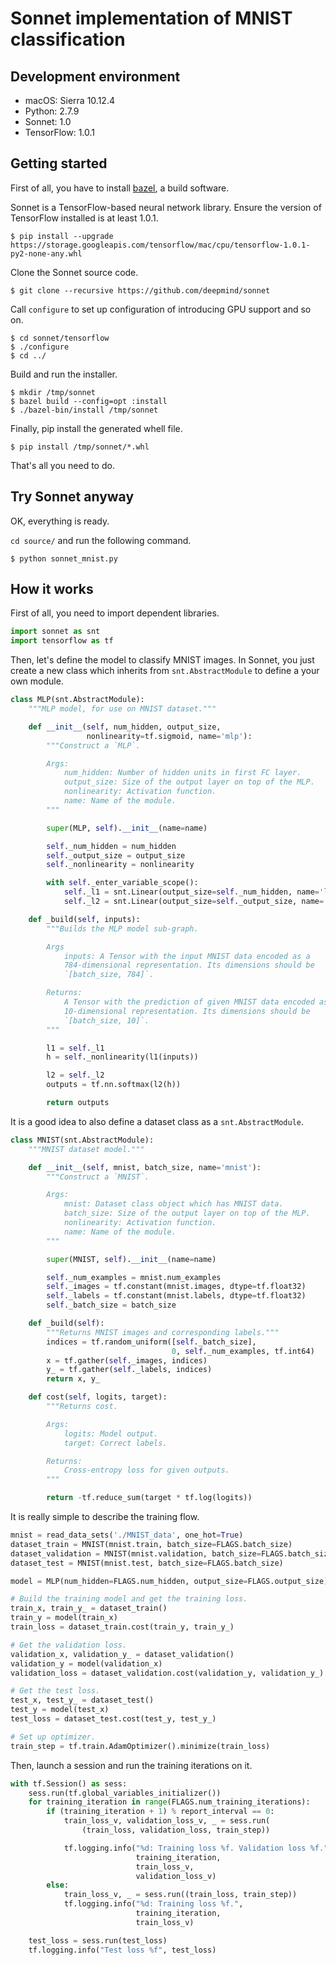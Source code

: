 # Sonnet implementation of MNIST classification

## Development environment

* macOS: Sierra 10.12.4
* Python: 2.7.9
* Sonnet: 1.0
* TensorFlow: 1.0.1

## Getting started

First of all, you have to install [bazel](https://bazel.build/versions/master/docs/install.html), a build software.

Sonnet is a TensorFlow-based neural network library.
Ensure the version of TensorFlow installed is at least 1.0.1.

```
$ pip install --upgrade https://storage.googleapis.com/tensorflow/mac/cpu/tensorflow-1.0.1-py2-none-any.whl
```

Clone the Sonnet source code.

```
$ git clone --recursive https://github.com/deepmind/sonnet
```

Call `configure` to set up configuration of introducing GPU support and so on.

```
$ cd sonnet/tensorflow
$ ./configure
$ cd ../
```

Build and run the installer.

```
$ mkdir /tmp/sonnet
$ bazel build --config=opt :install
$ ./bazel-bin/install /tmp/sonnet
```

Finally, pip install the generated whell file.

```
$ pip install /tmp/sonnet/*.whl
```

That's all you need to do.

## Try Sonnet anyway

OK, everything is ready.

`cd source/` and run the following command.

```
$ python sonnet_mnist.py
```

## How it works

First of all, you need to import dependent libraries.

```python
import sonnet as snt
import tensorflow as tf
```

Then, let's define the model to classify MNIST images.
In Sonnet, you just create a new class which inherits from `snt.AbstractModule` to define a your own module.

```python
class MLP(snt.AbstractModule):
    """MLP model, for use on MNIST dataset."""

    def __init__(self, num_hidden, output_size,
                 nonlinearity=tf.sigmoid, name='mlp'):
        """Construct a `MLP`.

        Args:
            num_hidden: Number of hidden units in first FC layer.
            output_size: Size of the output layer on top of the MLP.
            nonlinearity: Activation function.
            name: Name of the module.
        """

        super(MLP, self).__init__(name=name)

        self._num_hidden = num_hidden
        self._output_size = output_size
        self._nonlinearity = nonlinearity

        with self._enter_variable_scope():
            self._l1 = snt.Linear(output_size=self._num_hidden, name='l1')
            self._l2 = snt.Linear(output_size=self._output_size, name='l2')

    def _build(self, inputs):
        """Builds the MLP model sub-graph.

        Args
            inputs: A Tensor with the input MNIST data encoded as a
            784-dimensional representation. Its dimensions should be
            `[batch_size, 784]`.

        Returns:
            A Tensor with the prediction of given MNIST data encoded as a
            10-dimensional representation. Its dimensions should be
            `[batch_size, 10]`.
        """

        l1 = self._l1
        h = self._nonlinearity(l1(inputs))

        l2 = self._l2
        outputs = tf.nn.softmax(l2(h))

        return outputs
```

It is a good idea to also define a dataset class as a `snt.AbstractModule`.

```python
class MNIST(snt.AbstractModule):
    """MNIST dataset model."""

    def __init__(self, mnist, batch_size, name='mnist'):
        """Construct a `MNIST`.

        Args:
            mnist: Dataset class object which has MNIST data.
            batch_size: Size of the output layer on top of the MLP.
            nonlinearity: Activation function.
            name: Name of the module.
        """

        super(MNIST, self).__init__(name=name)

        self._num_examples = mnist.num_examples
        self._images = tf.constant(mnist.images, dtype=tf.float32)
        self._labels = tf.constant(mnist.labels, dtype=tf.float32)
        self._batch_size = batch_size

    def _build(self):
        """Returns MNIST images and corresponding labels."""
        indices = tf.random_uniform([self._batch_size],
                                    0, self._num_examples, tf.int64)
        x = tf.gather(self._images, indices)
        y_ = tf.gather(self._labels, indices)
        return x, y_

    def cost(self, logits, target):
        """Returns cost.

        Args:
            logits: Model output.
            target: Correct labels.

        Returns:
            Cross-entropy loss for given outputs.
        """

        return -tf.reduce_sum(target * tf.log(logits))
```

It is really simple to describe the training flow.

```python
mnist = read_data_sets('./MNIST_data', one_hot=True)
dataset_train = MNIST(mnist.train, batch_size=FLAGS.batch_size)
dataset_validation = MNIST(mnist.validation, batch_size=FLAGS.batch_size)
dataset_test = MNIST(mnist.test, batch_size=FLAGS.batch_size)

model = MLP(num_hidden=FLAGS.num_hidden, output_size=FLAGS.output_size)

# Build the training model and get the training loss.
train_x, train_y_ = dataset_train()
train_y = model(train_x)
train_loss = dataset_train.cost(train_y, train_y_)

# Get the validation loss.
validation_x, validation_y_ = dataset_validation()
validation_y = model(validation_x)
validation_loss = dataset_validation.cost(validation_y, validation_y_)

# Get the test loss.
test_x, test_y_ = dataset_test()
test_y = model(test_x)
test_loss = dataset_test.cost(test_y, test_y_)

# Set up optimizer.
train_step = tf.train.AdamOptimizer().minimize(train_loss)
```

Then, launch a session and run the training iterations on it.

```python
with tf.Session() as sess:
    sess.run(tf.global_variables_initializer())
    for training_iteration in range(FLAGS.num_training_iterations):
        if (training_iteration + 1) % report_interval == 0:
            train_loss_v, validation_loss_v, _ = sess.run(
                (train_loss, validation_loss, train_step))

            tf.logging.info("%d: Training loss %f. Validation loss %f.",
                            training_iteration,
                            train_loss_v,
                            validation_loss_v)
        else:
            train_loss_v, _ = sess.run((train_loss, train_step))
            tf.logging.info("%d: Training loss %f.",
                            training_iteration,
                            train_loss_v)

    test_loss = sess.run(test_loss)
    tf.logging.info("Test loss %f", test_loss)
```
